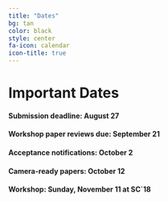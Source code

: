 ```yaml
---
title: "Dates"
bg: tan
color: black
style: center
fa-icon: calendar
icon-title: true
---
```


# Important Dates
<!---
#### Submission EXTENDED deadline: **August 27**
--->
#### Submission deadline: **August 27** 

#### Workshop paper reviews due: **September 21**

#### Acceptance notifications: **October 2**

#### Camera-ready papers: **October 12**

#### Workshop: **Sunday, November 11 at SC`18**
